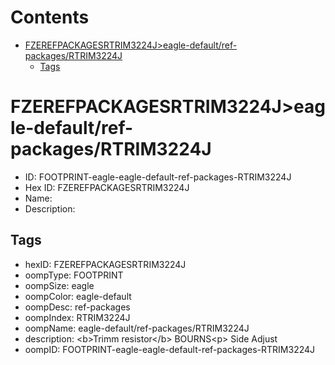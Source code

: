 



Contents
========

* [FZEREFPACKAGESRTRIM3224J>eagle-default/ref-packages/RTRIM3224J](#fzerefpackagesrtrim3224jeagle-defaultref-packagesrtrim3224j)
	* [Tags](#tags)

# FZEREFPACKAGESRTRIM3224J>eagle-default/ref-packages/RTRIM3224J

- ID: FOOTPRINT-eagle-eagle-default-ref-packages-RTRIM3224J
- Hex ID: FZEREFPACKAGESRTRIM3224J
- Name: 
- Description: 

## Tags

- hexID: FZEREFPACKAGESRTRIM3224J
- oompType: FOOTPRINT
- oompSize: eagle
- oompColor: eagle-default
- oompDesc: ref-packages
- oompIndex: RTRIM3224J
- oompName: eagle-default/ref-packages/RTRIM3224J
- description: &lt;b&gt;Trimm resistor&lt;/b&gt; BOURNS&lt;p&gt;&#xD;
Side Adjust
- oompID: FOOTPRINT-eagle-eagle-default-ref-packages-RTRIM3224J
